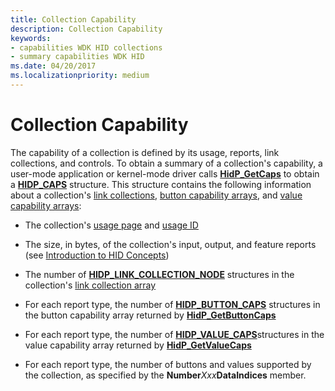 ```yaml
---
title: Collection Capability
description: Collection Capability
keywords:
- capabilities WDK HID collections
- summary capabilities WDK HID
ms.date: 04/20/2017
ms.localizationpriority: medium
---
```


# Collection Capability





The capability of a collection is defined by its usage, reports, link collections, and controls. To obtain a summary of a collection's capability, a user-mode application or kernel-mode driver calls [**HidP\_GetCaps**](/windows-hardware/drivers/ddi/hidpi/nf-hidpi-hidp_getcaps) to obtain a [**HIDP\_CAPS**](/windows-hardware/drivers/ddi/hidpi/ns-hidpi-_hidp_caps) structure. This structure contains the following information about a collection's [link collections](link-collections.md), [button capability arrays](button-capability-arrays.md), and [value capability arrays](value-capability-arrays.md):

-   The collection's [usage page](hid-usages.md#usage-page) and [usage ID](hid-usages.md#usage-id)

-   The size, in bytes, of the collection's input, output, and feature reports (see [Introduction to HID Concepts](introduction-to-hid-concepts.md))

-   The number of [**HIDP\_LINK\_COLLECTION\_NODE**](/windows-hardware/drivers/ddi/hidpi/ns-hidpi-_hidp_link_collection_node) structures in the collection's [link collection array](link-collections.md#ddk-link-collection-array-kg)

-   For each report type, the number of [**HIDP\_BUTTON\_CAPS**](/windows-hardware/drivers/ddi/hidpi/ns-hidpi-_hidp_button_caps) structures in the button capability array returned by [**HidP\_GetButtonCaps**](/windows-hardware/drivers/ddi/hidpi/nf-hidpi-hidp_getbuttoncaps)

-   For each report type, the number of [**HIDP\_VALUE\_CAPS**](/windows-hardware/drivers/ddi/hidpi/ns-hidpi-_hidp_value_caps)structures in the value capability array returned by [**HidP\_GetValueCaps**](/windows-hardware/drivers/ddi/hidpi/nf-hidpi-hidp_getvaluecaps)

-   For each report type, the number of buttons and values supported by the collection, as specified by the **Number***Xxx***DataIndices** member.

 

